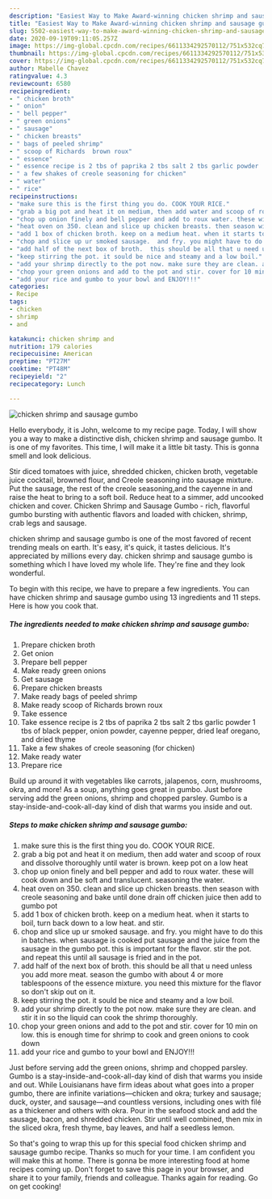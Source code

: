 ```yaml
---
description: "Easiest Way to Make Award-winning chicken shrimp and sausage gumbo"
title: "Easiest Way to Make Award-winning chicken shrimp and sausage gumbo"
slug: 5502-easiest-way-to-make-award-winning-chicken-shrimp-and-sausage-gumbo
date: 2020-09-19T09:11:05.257Z
image: https://img-global.cpcdn.com/recipes/6611334292570112/751x532cq70/chicken-shrimp-and-sausage-gumbo-recipe-main-photo.jpg
thumbnail: https://img-global.cpcdn.com/recipes/6611334292570112/751x532cq70/chicken-shrimp-and-sausage-gumbo-recipe-main-photo.jpg
cover: https://img-global.cpcdn.com/recipes/6611334292570112/751x532cq70/chicken-shrimp-and-sausage-gumbo-recipe-main-photo.jpg
author: Mabelle Chavez
ratingvalue: 4.3
reviewcount: 6580
recipeingredient:
- " chicken broth"
- " onion"
- " bell pepper"
- " green onions"
- " sausage"
- " chicken breasts"
- " bags of peeled shrimp"
- " scoop of Richards  brown roux"
- " essence"
- " essence recipe is 2 tbs of paprika 2 tbs salt 2 tbs garlic powder  1 tbs of black pepper onion powder cayenne pepper dried leaf oregano and dried thyme"
- " a few shakes of creole seasoning for chicken"
- " water"
- " rice"
recipeinstructions:
- "make sure this is the first thing you do. COOK YOUR RICE."
- "grab a big pot and heat it on medium, then add water and scoop of roux and dissolve thoroughly until water is brown. keep pot on a low heat"
- "chop up onion finely and bell pepper and add to roux water. these will cook down and be soft and translucent. seasoning the water."
- "heat oven on 350. clean and slice up chicken breasts. then season with creole seasoning and bake until done drain off chicken juice then add to gumbo pot"
- "add 1 box of chicken broth. keep on a medium heat. when it starts to boil,  turn back down to a low heat. and stir."
- "chop and slice up ur smoked sausage.  and fry. you might have to do this in batches. when sausage is cooked put sausage and the juice from the sausage in the gumbo pot. this is important for the flavor.  stir the pot. and repeat this until all sausage is fried and in the pot."
- "add half of the next box of broth.  this should be all that u need unless you add more meat. season the gumbo with about 4 or more tablespoons of the essence mixture.  you need this mixture for the flavor so don&#39;t skip out on it."
- "keep stirring the pot. it sould be nice and steamy and a low boil."
- "add your shrimp directly to the pot now. make sure they are clean. and stir it in so the liquid can cook the shrimp thoroughly."
- "chop your green onions and add to the pot and stir. cover for 10 min on low. this is enough time for shrimp to cook and green onions to cook down"
- "add your rice and gumbo to your bowl and ENJOY!!!"
categories:
- Recipe
tags:
- chicken
- shrimp
- and

katakunci: chicken shrimp and 
nutrition: 179 calories
recipecuisine: American
preptime: "PT27M"
cooktime: "PT48M"
recipeyield: "2"
recipecategory: Lunch

---
```



![chicken shrimp and sausage gumbo](https://img-global.cpcdn.com/recipes/6611334292570112/751x532cq70/chicken-shrimp-and-sausage-gumbo-recipe-main-photo.jpg)

Hello everybody, it is John, welcome to my recipe page. Today, I will show you a way to make a distinctive dish, chicken shrimp and sausage gumbo. It is one of my favorites. This time, I will make it a little bit tasty. This is gonna smell and look delicious.

Stir diced tomatoes with juice, shredded chicken, chicken broth, vegetable juice cocktail, browned flour, and Creole seasoning into sausage mixture. Put the sausage, the rest of the creole seasoning,and the cayenne in and raise the heat to bring to a soft boil. Reduce heat to a simmer, add uncooked chicken and cover. Chicken Shrimp and Sausage Gumbo - rich, flavorful gumbo bursting with authentic flavors and loaded with chicken, shrimp, crab legs and sausage.

chicken shrimp and sausage gumbo is one of the most favored of recent trending meals on earth. It's easy, it's quick, it tastes delicious. It's appreciated by millions every day. chicken shrimp and sausage gumbo is something which I have loved my whole life. They're fine and they look wonderful.


To begin with this recipe, we have to prepare a few ingredients. You can have chicken shrimp and sausage gumbo using 13 ingredients and 11 steps. Here is how you cook that.

<!--inarticleads1-->

##### The ingredients needed to make chicken shrimp and sausage gumbo:

1. Prepare  chicken broth
1. Get  onion
1. Prepare  bell pepper
1. Make ready  green onions
1. Get  sausage
1. Prepare  chicken breasts
1. Make ready  bags of peeled shrimp
1. Make ready  scoop of Richards  brown roux
1. Take  essence
1. Take  essence recipe is 2 tbs of paprika 2 tbs salt 2 tbs garlic powder  1 tbs of black pepper, onion powder, cayenne pepper, dried leaf oregano, and dried thyme
1. Take  a few shakes of creole seasoning (for chicken)
1. Make ready  water
1. Prepare  rice


Build up around it with vegetables like carrots, jalapenos, corn, mushrooms, okra, and more! As a soup, anything goes great in gumbo. Just before serving add the green onions, shrimp and chopped parsley. Gumbo is a stay-inside-and-cook-all-day kind of dish that warms you inside and out. 

<!--inarticleads2-->

##### Steps to make chicken shrimp and sausage gumbo:

1. make sure this is the first thing you do. COOK YOUR RICE.
1. grab a big pot and heat it on medium, then add water and scoop of roux and dissolve thoroughly until water is brown. keep pot on a low heat
1. chop up onion finely and bell pepper and add to roux water. these will cook down and be soft and translucent. seasoning the water.
1. heat oven on 350. clean and slice up chicken breasts. then season with creole seasoning and bake until done drain off chicken juice then add to gumbo pot
1. add 1 box of chicken broth. keep on a medium heat. when it starts to boil,  turn back down to a low heat. and stir.
1. chop and slice up ur smoked sausage.  and fry. you might have to do this in batches. when sausage is cooked put sausage and the juice from the sausage in the gumbo pot. this is important for the flavor.  stir the pot. and repeat this until all sausage is fried and in the pot.
1. add half of the next box of broth.  this should be all that u need unless you add more meat. season the gumbo with about 4 or more tablespoons of the essence mixture.  you need this mixture for the flavor so don&#39;t skip out on it.
1. keep stirring the pot. it sould be nice and steamy and a low boil.
1. add your shrimp directly to the pot now. make sure they are clean. and stir it in so the liquid can cook the shrimp thoroughly.
1. chop your green onions and add to the pot and stir. cover for 10 min on low. this is enough time for shrimp to cook and green onions to cook down
1. add your rice and gumbo to your bowl and ENJOY!!!


Just before serving add the green onions, shrimp and chopped parsley. Gumbo is a stay-inside-and-cook-all-day kind of dish that warms you inside and out. While Louisianans have firm ideas about what goes into a proper gumbo, there are infinite variations—chicken and okra; turkey and sausage; duck, oyster, and sausage—and countless versions, including ones with filé as a thickener and others with okra. Pour in the seafood stock and add the sausage, bacon, and shredded chicken. Stir until well combined, then mix in the sliced okra, fresh thyme, bay leaves, and half a seedless lemon. 

So that's going to wrap this up for this special food chicken shrimp and sausage gumbo recipe. Thanks so much for your time. I am confident you will make this at home. There is gonna be more interesting food at home recipes coming up. Don't forget to save this page in your browser, and share it to your family, friends and colleague. Thanks again for reading. Go on get cooking!
